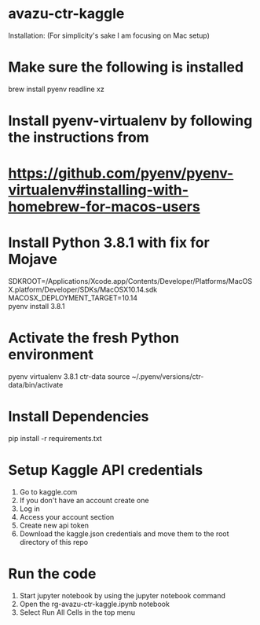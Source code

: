 # avazu-ctr-kaggle

Installation:
(For simplicity's sake I am focusing on Mac setup)
# Make sure the following is installed
brew install pyenv readline xz

# Install pyenv-virtualenv by following the instructions from
# https://github.com/pyenv/pyenv-virtualenv#installing-with-homebrew-for-macos-users

# Install Python 3.8.1 with fix for Mojave
SDKROOT=/Applications/Xcode.app/Contents/Developer/Platforms/MacOSX.platform/Developer/SDKs/MacOSX10.14.sdk \
MACOSX_DEPLOYMENT_TARGET=10.14 \
pyenv install 3.8.1

# Activate the fresh Python environment
pyenv virtualenv 3.8.1 ctr-data
source ~/.pyenv/versions/ctr-data/bin/activate

# Install Dependencies
pip install -r requirements.txt

# Setup Kaggle API credentials
1. Go to kaggle.com
2. If you don't have an account create one
3. Log in
4. Access your account section 
5. Create new api token
6. Download the kaggle.json credentials and move them to the root directory of this repo

# Run the code
1. Start jupyter notebook by using the jupyter notebook command
2. Open the rg-avazu-ctr-kaggle.ipynb notebook
3. Select Run All Cells in the top menu